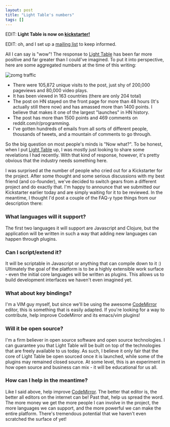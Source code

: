 ```yaml
---
layout: post
title: "Light Table's numbers"
tags: []
---
```


EDIT: **Light Table is now on [kickstarter!][ks]**

EDIT: oh, and I set up a [mailing list](http://groups.google.com/group/light-table) to keep informed.

All I can say is "wow"! The response to [Light Table][lt] has been far more positive and far greater than I could've imagined. To put it into perspective, here are some aggregated numbers at the time of this writing:

![zomg traffic](/images/lightable/trafficgraph.png)

* There were 105,872 unique visits to the post, just shy of 200,000 pageviews and 80,000 video plays.
* It has been viewed in 163 countries (there are only 204 total)
* The post on HN stayed on the front page for more than 48 hours (It's actually still there now) and has amassed more than 1400 points. I believe that makes it one of the largest "launches" in HN history.
* The post has more than 1500 points and 469 comments on reddit.com/r/programming.
* I've gotten hundreds of emails from all sorts of different people, thousands of tweets, and a mountain of comments to go through.

So the big question on most people's minds is "Now what?". To be honest, when I put [Light Table][lt] up, I was mostly just looking to share some revelations I had recently. With that kind of response, however, it's pretty obvious that the industry needs something here.

I was surprised at the number of people who cried out for a Kickstarter for the project. After some thought and some serious discussions with my best friend (and co-founder), we've decided to switch gears from a different project and do exactly that. I'm happy to announce that we submitted our Kickstarter earlier today and are simply waiting for it to be reviewed. In the meantime, I thought I'd post a couple of the FAQ-y type things from our description there:

### What languages will it support?

The first two languages it will support are Javascript and Clojure, but the application will be written in such a way that adding new languages can happen through plugins.

### Can I script/extend it?

It will be scriptable in Javascript or anything that can compile down to it :) Ultimately the goal of the platform is to be a highly extensible work surface - even the initial core languages will be written as plugins. This allows us to build development interfaces we haven't even imagined yet.

### What about key bindings?

I'm a VIM guy myself, but since we'll be using the awesome [CodeMirror][cm] editor, this is something that is easily adapted. If you're looking for a way to contribute, help improve CodeMirror and its emacs/vim plugins!

### Will it be open source?

I'm a firm believer in open source software and open source technologies. I can guarantee you that Light Table will be built on top of the technologies that are freely available to us today. As such, I believe it only fair that the core of Light Table be open sourced once it is launched, while some of the plugins may remained closed source. At some level, this is an experiment in how open source and business can mix - it will be educational for us all.

### How can I help in the meantime?

Like I said above, help improve [CodeMirror][cm]. The better that editor is, the better all editors on the internet can be! Past that, help us spread the word. The more money we get the more people I can involve in the project, the more languages we can support, and the more powerful we can make the entire platform. There's tremendous potential that we haven't even scratched the surface of yet!

[cm]: http://codemirror.net
[lt]: /2012/04/12/light-table---a-new-ide-concept/
[ks]: http://www.kickstarter.com/projects/306316578/light-table
